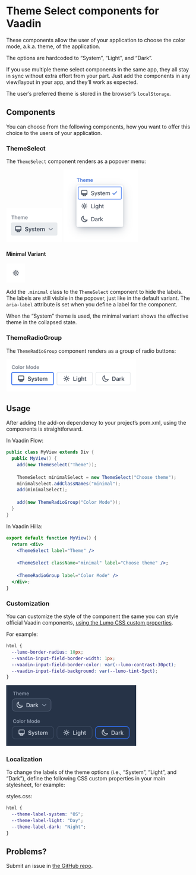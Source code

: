 # Theme Select components for Vaadin

These components allow the user of your application to choose the color mode, a.k.a. theme, of the application.

The options are hardcoded to “System”, “Light”, and “Dark”.

If you use multiple theme select components in the same app, they all stay in sync without extra effort from your part. Just add the components in any view/layout in your app, and they’ll work as expected.

The user’s preferred theme is stored in the browser’s `localStorage`.


## Components

You can choose from the following components, how you want to offer this choice to the users of your application.


### ThemeSelect

The `ThemeSelect` component renders as a popover menu:

<img alt="Screenshot of the theme select component" src="theme-select-collapsed.png" width="150">

<img alt="Screenshot of the theme select component, opened" src="theme-select.png" width="200">

#### Minimal Variant

<img alt="Screenshot of the minimal variant of theme select component" src="theme-select-minimal.png" width="50">

Add the `.minimal` class to the `ThemeSelect` component to hide the labels. The labels are still visible in the popover, just like in the default variant. The `aria-label` attribute is set when you define a label for the component.

When the “System” theme is used, the minimal variant shows the effective theme in the collapsed state.


### ThemeRadioGroup

The `ThemeRadioGroup` component renders as a group of radio buttons:

<img alt="Screenshot of the theme radio group component" src="theme-radio-group.png" width=350>


## Usage

After adding the add-on dependency to your project’s pom.xml, using the components is straightforward.

In Vaadin Flow:
```java
public class MyView extends Div {
  public MyView() {
    add(new ThemeSelect("Theme"));

    ThemeSelect minimalSelect = new ThemeSelect("Choose theme");
    minimalSelect.addClassNames("minimal");
    add(minimalSelect);

    add(new ThemeRadioGroup("Color Mode"));
  }
}

```

In Vaadin Hilla:
```jsx
export default function MyView() {
  return <div>
    <ThemeSelect label="Theme" />

    <ThemeSelect className="minimal" label="Choose theme" />;

    <ThemeRadioGroup label="Color Mode" />
  </div>;
}
```


### Customization

You can customize the style of the component the same you can style official Vaadin components, [using the Lumo CSS custom properties](https://vaadin.com/docs/latest/styling/styling-components#styling-components-with-style-properties).

For example:

```css
html {
  --lumo-border-radius: 10px;
  --vaadin-input-field-border-width: 1px;
  --vaadin-input-field-border-color: var(--lumo-contrast-30pct);
  --vaadin-input-field-background: var(--lumo-tint-5pct);
}
```

<img alt="Screenshot of the theme select components with customized Lumo theme" src="lumo-customization.png" width="350">


### Localization

To change the labels of the theme options (i.e., “System”, “Light”, and “Dark”), define the following CSS custom properties in your main stylesheet, for example:

styles.css:
```css
html {
  --theme-label-system: "OS";
  --theme-label-light: "Day";
  --theme-label-dark: "Night";
}
```


## Problems?

Submit an issue in [the GitHub repo](https://github.com/jouni/theme-select).
